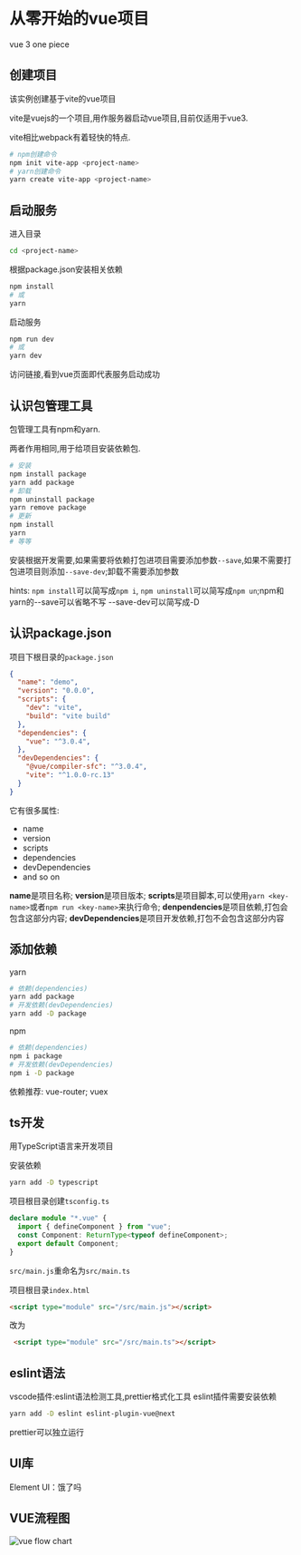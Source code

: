 # 从零开始的vue项目

vue 3 one piece

## 创建项目

该实例创建基于vite的vue项目

vite是vuejs的一个项目,用作服务器启动vue项目,目前仅适用于vue3.

vite相比webpack有着轻快的特点.

```sh
# npm创建命令
npm init vite-app <project-name>
# yarn创建命令
yarn create vite-app <project-name>
```

## 启动服务

进入目录
```sh
cd <project-name>
```

根据package.json安装相关依赖
```sh
npm install
# 或
yarn
```

启动服务
```sh
npm run dev
# 或
yarn dev
```

访问链接,看到vue页面即代表服务启动成功

## 认识包管理工具

包管理工具有npm和yarn.

两者作用相同,用于给项目安装依赖包.

```sh
# 安装
npm install package
yarn add package
# 卸载
npm uninstall package
yarn remove package
# 更新
npm install
yarn
# 等等
```

安装根据开发需要,如果需要将依赖打包进项目需要添加参数`--save`,如果不需要打包进项目则添加`--save-dev`;卸载不需要添加参数

hints: `npm install`可以简写成`npm i`, `npm uninstall`可以简写成`npm un`;npm和yarn的--save可以省略不写 --save-dev可以简写成-D


## 认识package.json

项目下根目录的`package.json`
```json
{
  "name": "demo",
  "version": "0.0.0",
  "scripts": {
    "dev": "vite",
    "build": "vite build"
  },
  "dependencies": {
    "vue": "^3.0.4",
  },
  "devDependencies": {
    "@vue/compiler-sfc": "^3.0.4",
    "vite": "^1.0.0-rc.13"
  }
}
```

它有很多属性:
- name
- version
- scripts
- dependencies
- devDependencies
- and so on

**name**是项目名称;
**version**是项目版本;
**scripts**是项目脚本,可以使用`yarn <key-name>`或者`npm run <key-name>`来执行命令;
**denpendencies**是项目依赖,打包会包含这部分内容;
**devDependencies**是项目开发依赖,打包不会包含这部分内容


## 添加依赖

yarn
```sh
# 依赖(dependencies)
yarn add package
# 开发依赖(devDependencies)
yarn add -D package
```

npm
```sh
# 依赖(dependencies)
npm i package
# 开发依赖(devDependencies)
npm i -D package
```

依赖推荐:
vue-router; 
vuex

## ts开发

用TypeScript语言来开发项目

安装依赖
```sh
yarn add -D typescript
```

项目根目录创建`tsconfig.ts`
```ts
declare module "*.vue" {
  import { defineComponent } from "vue";
  const Component: ReturnType<typeof defineComponent>;
  export default Component;
}
```

`src/main.js`重命名为`src/main.ts`

项目根目录`index.html`

```html
<script type="module" src="/src/main.js"></script> 
```
改为
```html
 <script type="module" src="/src/main.ts"></script>
```

## eslint语法

vscode插件:eslint语法检测工具,prettier格式化工具
eslint插件需要安装依赖
```sh
yarn add -D eslint eslint-plugin-vue@next
```
prettier可以独立运行

## UI库

Element UI：饿了吗

## VUE流程图

![vue flow chart](./assets/vue-flow-chart.svg)